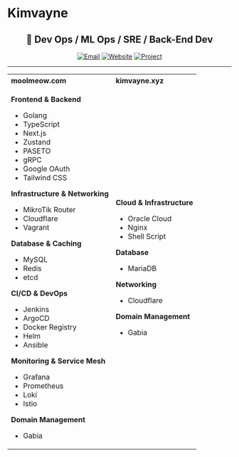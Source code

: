 # Kimvayne

<div align="center">
  
  ## 🚀 Dev Ops / ML Ops / SRE / Back-End Dev
  
  [![Email](https://img.shields.io/badge/Email-nkimtnt%40gmail.com-blue?style=flat-square&logo=gmail)](mailto:nkimtnt@gmail.com)
  [![Website](https://img.shields.io/badge/Website-kimvayne.xyz-orange?style=flat-square&logo=firefox)](https://kimvayne.xyz)
  [![Project](https://img.shields.io/badge/Project-moolmeow.com-red?style=flat-square&logo=github)](https://moolmeow.com)

</div>

---
<table>
  <tr>
    <th align="left">moolmeow.com</th>
    <th align="left">kimvayne.xyz</th>
  </tr>
  <tr>
    <td>

**Frontend & Backend**  
- Golang  
- TypeScript  
- Next.js  
- Zustand  
- PASETO  
- gRPC  
- Google OAuth  
- Tailwind CSS  

**Infrastructure & Networking**  
- MikroTik Router  
- Cloudflare  
- Vagrant  

**Database & Caching**  
- MySQL  
- Redis  
- etcd  

**CI/CD & DevOps**  
- Jenkins  
- ArgoCD  
- Docker Registry  
- Helm  
- Ansible  

**Monitoring & Service Mesh**  
- Grafana  
- Prometheus  
- Loki  
- Istio  

**Domain Management**  
- Gabia  

</td>
    <td>

**Cloud & Infrastructure**  
- Oracle Cloud  
- Nginx  
- Shell Script  

**Database**  
- MariaDB  

**Networking**  
- Cloudflare  

**Domain Management**  
- Gabia  

</td>
  </tr>
</table>

